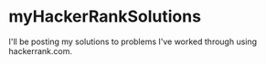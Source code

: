 # myHackerRankSolutions
I'll be posting my solutions to problems I've worked through using hackerrank.com.
